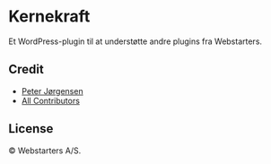 # Kernekraft

Et WordPress-plugin til at understøtte andre plugins fra Webstarters.

## Credit
- [Peter Jørgensen](https://github.com/peterchrjoergensen)
- [All Contributors](../../contributors)

## License

© Webstarters A/S.